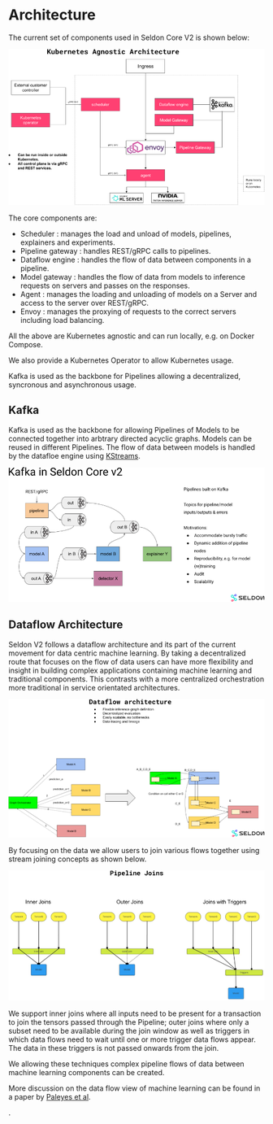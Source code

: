 # Architecture

The current set of components used in Seldon Core V2 is shown below:

![architecture](architecture.png)

The core components are:

 * Scheduler : manages the load and unload of models, pipelines, explainers and experiments.
 * Pipeline gateway : handles REST/gRPC calls to pipelines.
 * Dataflow engine : handles the flow of data between components in a pipeline.
 * Model gateway : handles the flow of data from models to inference requests on servers and passes on the responses.
 * Agent : manages the loading and unloading of models on a Server and access to the server over REST/gRPC.
 * Envoy : manages the proxying of requests to the correct servers including load balancing.

All the above are Kubernetes agnostic and can run locally, e.g. on Docker Compose.

We also provide a Kubernetes Operator to allow Kubernetes usage.

Kafka is used as the backbone for Pipelines allowing a decentralized, syncronous and asynchronous usage.

## Kafka

Kafka is used as the backbone for allowing Pipelines of Models to be connected together into arbtrary directed acyclic graphs. Models can be reused in different Pipelines. The flow of data between models is handled by the datafloe engine using [KStreams](https://docs.confluent.io/platform/current/streams/concepts.html).

![kafka](kafka.png)

## Dataflow Architecture

Seldon V2 follows a dataflow architecture and its part of the current movement for data centric machine learning. By taking a decentralized route that focuses on the flow of data users can have more flexibility and insight in building complex applications containing machine learning and traditional components. This contrasts with a more centralized orchestration more traditional in service orientated architectures.

![dataflow](dataflow.png)

By focusing on the data we allow users to join various flows together using stream joining concepts as shown below.

![joins](joins.png)

We support inner joins where all inputs need to be present for a transaction to join the tensors passed through the Pipeline; outer joins where only a subset need to be available during the join window as well as triggers in which data flows need to wait until one or more trigger data flows appear. The data in these triggers is not passed onwards from the join.

We allowing these techniques complex pipeline flows of data between machine learning components can be created.

More discussion on the data flow view of machine learning can be found in a paper by [Paleyes et al](https://arxiv.org/abs/2108.04105).

.

